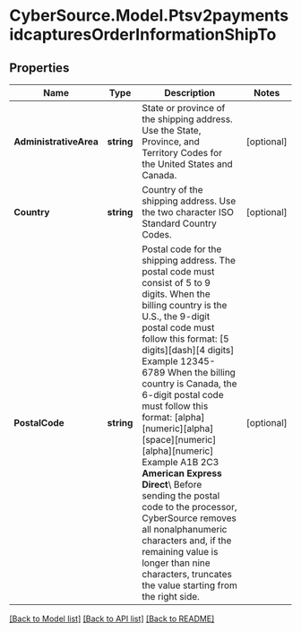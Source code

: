 # CyberSource.Model.Ptsv2paymentsidcapturesOrderInformationShipTo
## Properties

Name | Type | Description | Notes
------------ | ------------- | ------------- | -------------
**AdministrativeArea** | **string** | State or province of the shipping address. Use the State, Province, and Territory Codes for the United States and Canada.  | [optional] 
**Country** | **string** | Country of the shipping address. Use the two character ISO Standard Country Codes. | [optional] 
**PostalCode** | **string** | Postal code for the shipping address. The postal code must consist of 5 to 9 digits.  When the billing country is the U.S., the 9-digit postal code must follow this format: [5 digits][dash][4 digits]  Example 12345-6789  When the billing country is Canada, the 6-digit postal code must follow this format: [alpha][numeric][alpha][space][numeric][alpha][numeric]  Example A1B 2C3  **American Express Direct**\\ Before sending the postal code to the processor, CyberSource removes all nonalphanumeric characters and, if the remaining value is longer than nine characters, truncates the value starting from the right side.  | [optional] 

[[Back to Model list]](../README.md#documentation-for-models) [[Back to API list]](../README.md#documentation-for-api-endpoints) [[Back to README]](../README.md)

